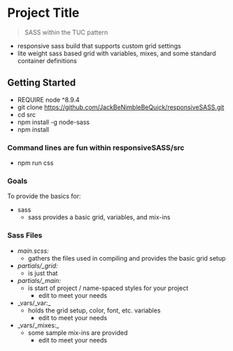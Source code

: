 # Project Title
>  SASS within the TUC pattern

* responsive sass build that supports custom grid settings
* lite weight sass based grid with variables, mixes, and some standard container definitions

## Getting Started
- REQUIRE node ^8.9.4 
- git clone https://github.com/JackBeNimbleBeQuick/responsiveSASS.git
- cd src
- npm install -g node-sass
- npm install

### Command lines are fun within responsiveSASS/src 
- npm run css

### Goals
To provide the basics for:
- sass
  - sass provides a basic grid, variables, and mix-ins

### Sass Files
- _main.scss:_ 
  - gathers the files used in compiling and provides the basic grid setup
- _partials/\_grid:_ 
  - is just that
- _partials/\_main:_ 
  - is start of project / name-spaced styles for your project
    * edit to meet your needs
- _vars/\_var:\_ 
  - holds the grid setup, color, font, etc. variables
    * edit to meet your needs
- _vars/\_mixes:\_ 
  - some sample mix-ins are provided
    * edit to meet your needs
